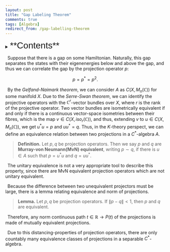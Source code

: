 ```yaml
---
layout: post
title: "Gap Labeling Theorem"
comments: true
tags: [Algebra]
redirect_from: /gap-labelling-theorem
---
```

<details><summary>
<span style="font-size:2em;font-family: Helvetica;">**Contents**</span>
</summary>
* Contents
{:toc}
</details>

&ensp;Suppose that there is a gap on some Hamiltonian. Naturally, this gap separates the states with their eigenenergies below and above the gap, and thus we can correlate the gap by the projection operator $p$:

$$
p=p^*=p^2.
$$


&ensp;By the _Gelfand-Naimark theorem_, we can consider $A$ as $C(X,M_n(\mathbb{C}))$ for some manifold $X$. Due to the _Serre-Swan theorem_, we can identify the projective operators with the $\mathbb{C}^r$-vector bundles over $X$, where $r$ is the rank of the projective operator. Two vector bundles are isometrically equivalent if and only if there is a continuous vector-space isometries between their fibres, which is the map $v\in C(X,iso_r(\mathbb{C}))$, and thus, extending $v$ to $u\in C(X,M_n(\mathbb{C}))$, we get $u^* u=p$ and $uu^* =q$. Thus, in the $K$-theory perspect, we can define an equivalence relation between two projections in a $C^*$-algebra $A$.

> **Definition.** Let $p,q$ be projection operators. Then we say $p$ and $q$ are **Murray-von Neumann(MvN) equivalent**, writing $p\sim q$, if there is $u\in A$ such that $p=u^* u$ and $q=uu^*$.

&ensp;The unitary equivalence is not a very appropriate tool to describe this property, since there are MvN equivalent projection operators which are not unitary equivalent.

&ensp;Because the difference between two unequivalent projectors must be large, there is a lemma relating equivalence and norm of projections.

> **Lemma.** Let $p,q$ be projection operators. If $\|p-q\|<1$, then $p$ and $q$ are equivalent.

&ensp;Therefore, any norm continuous path $t\in \mathbb{R}\rightarrow P(t)$ of the projections is made of mutually equivalent projections.

&ensp;Due to this distancing-properties of projection operators, there are only countably many equivalence classes of projections in a separable $C^*$-algebra.